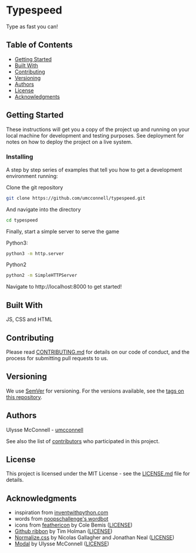 # Typespeed

Type as fast you can!

## Table of Contents

-   [Getting Started](#getting-started)
-   [Built With](#built-with)
-   [Contributing](#contributing)
-   [Versioning](#versioning)
-   [Authors](#authors)
-   [License](#license)
-   [Acknowledgments](#acknowledgments)

## Getting Started

These instructions will get you a copy of the project up and running on your
local machine for development and testing purposes. See deployment for notes on
how to deploy the project on a live system.

### Installing

A step by step series of examples that tell you how to get a development
environment running:

Clone the git repository

```bash
git clone https://github.com/umcconnell/typespeed.git
```

And navigate into the directory

```bash
cd typespeed
```

Finally, start a simple server to serve the game

Python3:

```bash
python3 -m http.server
```

Python2

```bash
python2 -m SimpleHTTPServer
```

Navigate to http://localhost:8000 to get started!

## Built With

JS, CSS and HTML

## Contributing

Please read [CONTRIBUTING.md](CONTRIBUTING.md) for details on our code of
conduct, and the process for submitting pull requests to us.

## Versioning

We use [SemVer](http://semver.org/) for versioning. For the versions available,
see the [tags on this repository](https://github.com/umcconnell/typespeed/tags).

## Authors

Ulysse McConnell - [umcconnell](https://github.com/umcconnell/)

See also the list of
[contributors](https://github.com/umcconnell/typespeed/contributors)
who participated in this project.

## License

This project is licensed under the MIT License - see the
[LICENSE.md](LICENSE.md) file for details.

## Acknowledgments

-   inspiration from [inventwithpython.com](http://inventwithpython.com/blog/2012/02/20/i-need-practice-programming-49-ideas-for-game-clones-to-code/#typespeed)
-   words from [noopschallenge's wordbot](https://noopschallenge.com/challenges/wordbot)
-   icons from [feathericon](https://feathericons.com/) by Cole Bemis
    ([LICENSE](https://github.com/feathericons/feather/blob/master/LICENSE))
-   [Github ribbon](http://tholman.com/github-corners/) by Tim Holman
    ([LICENSE](https://github.com/tholman/github-corners/blob/master/license.md))
-   [Normalize.css](https://necolas.github.io/normalize.css/) by Nicolas Gallagher and Jonathan Neal ([LICENSE](https://github.com/necolas/normalize.css/blob/master/LICENSE.md))
-   [Modal](https://github.com/umcconnell/modal) by Ulysse McConnell
    ([LICENSE](https://github.com/umcconnell/modal/blob/master/LICENSE.md))
